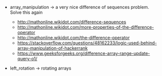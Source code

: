 * array_manipulation -> a very nice difference of sequences problem. Solve this again
    * http://mathonline.wikidot.com/difference-sequences
    * http://mathonline.wikidot.com/more-properties-of-the-difference-operator
    * http://mathonline.wikidot.com/the-difference-operator
    * https://stackoverflow.com/questions/48162233/logic-used-behind-array-manipulation-of-hackerrank
    * https://www.geeksforgeeks.org/difference-array-range-update-query-o1/
  
* left_rotation -> rotating arrays


